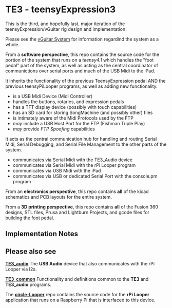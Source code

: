 # TE3 - teensyExpression3

This is the third, and hopefully last, major iteration of
the teensyExpression/vGuitar rig design and implementation.

Please see the
[vGuitar System](https://github.com/phorton1/phorton1/blob/master/vGuitar/vGuitar.md)
for information regardind the system as a whole.

From a **software perspective**, this repo contains the source code
for the portion of the system that runs on a *teensy4.1* which handles the
"foot pedal" part of the system, as well as acting as the central coordinator
of communictions over serial ports and much of the USB Midi to the iPad.

It inherits the functionality of the previous TeensyExpression pedal AND
the previous teensyPiLooper programs, as well as adding new functionality.

- is a USB Midi Device (Midi Controller)
- handles the buttons, rotaries, and expression pedals
- has a TFT display device (possibly with touch capabilities)
- has an SD card for storing SongMachine (and possibly other) files
- is intimately aware of the Midi Protocols used by the FTP
- *may* include a USB Host Port for the FTP (Fishman Triple Play)
- *may* provide *FTP Spoofing* capabilities

It acts as the central communication hub for handling and routing
Serial Midi, Serial Debugging, and Serial File Management to the
other parts of the system.

- communicates via Serial Midi with the TE3_Audio device
- communicates via Serial Midi with the rPi Looper program
- communicates via USB Midi with the iPad
- communicates via USB or dedicated Serial Port with the console.pm program

From an **electronics perspective**, this repo contains **all** of the
kicad schematics and PCB layouts for the entire system.

From a **3D printing perspective**, this repo contains **all** of the
Fusion 360 designs, STL files, Prusa and Lightburn Projects, and gcode
files for building the foot pedal.


## Implementation Notes



## Please also see

[**TE3_audio**](https://github.com/phorton1/Arduino-TE3_audio)
The **USB Audio** device that also communicates with the rPi Looper
via I2s.

[**TE3_common**](https://github.com/phorton1/Arduino-libraries/TE3_commo)
Functionality and definitions common to the **TE3** and **TE3_audio** programs.

The [**circle-Looper**](https://github.com/phorton1/circle-prh-apps-Looper)
repo contains the source code for the **rPi Looper** application that runs
on a Raspberry Pi that is interfaced to this device.
